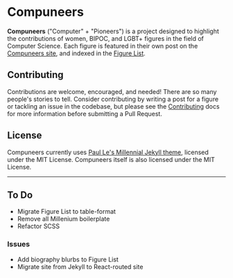 # Compuneers

**Compuneers** ("Computer" + "Pioneers") is a project designed to highlight the contributions of women, BIPOC, and LGBT+ figures in the field of Computer Science. Each figure is featured in their own post on the [Compuneers site](#), and indexed in the [Figure List](./Figure-List.md).

## Contributing

Contributions are welcome, encouraged, and needed! There are so many people's stories to tell. Consider contributing by writing a post for a figure or tackling an issue in the codebase, but please see the [Contributing](./CONTRIBUTING.md) docs for more information before submitting a Pull Request.

## License

Compuneers currently uses [Paul Le's Millennial Jekyll theme](https://github.com/LeNPaul/portfolio-jekyll-theme), licensed under the MIT License. Compuneers itself is also licensed under the MIT License.

---
<!-- TODO: Finish before initial push -->

## To Do

- Migrate Figure List to table-format
- Remove all Millenium boilerplate
- Refactor SCSS

### Issues

- Add biography blurbs to Figure List
- Migrate site from Jekyll to React-routed site
